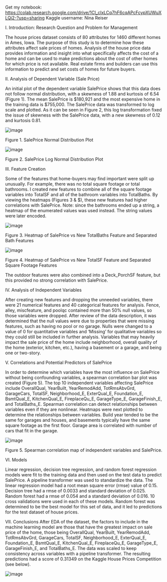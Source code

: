 Get my notebook: https://colab.research.google.com/drive/1Cl_clxLCq7hF6cqAPcFcypXUWuXLQj2-?usp=sharing
Kaggle username: Nina Reiser


I.	Introduction: Research Question and Problem for Management

The house prices dataset consists of 80 attributes for 1460 different homes in Ames, Iowa. The purpose of this study is to determine how these attributes affect sale prices of homes. Analysis of the house price data provides information and insight into what specifically affects the cost of a home and can be used to make predictions about the cost of other homes for which price is not available. Real estate firms and builders can use this information to predict and set costs of homes for future buyers.  


II.	Analysis of Dependent Variable (Sale Price)

An initial plot of the dependent variable SalePrice shows that this data does not follow normal distribution, with a skewness of 1.88 and kurtosis of 6.54 (Figure 1). The mean SalePrice is $180,921 and the most expensive home in the training data is $755,000. The SalePrice data was transformed to log scale and plotted. As it can be seen in Figure 2, this log transformation fixed the issue of skewness with the SalePrice data, with a new skewness of 0.12 and kurtosis 0.81. 
                       
![image](https://user-images.githubusercontent.com/97359451/149686692-b8764eee-1309-4d73-8603-bc2ed09d3acb.png)

Figure 1. SalePrice Normal Distribution Plot		      

            
![image](https://user-images.githubusercontent.com/97359451/149686774-2a3cf6f7-f34a-4777-9ec6-ee66488e4fb3.png)

Figure 2. SalePrice Log Normal Distribution Plot


III. Feature Creation

Some of the features that home-buyers may find important were split up unusually. For example, there was no total square footage or total bathrooms. I created new features to combine all of the square footage variables into TotalSF and all of the bathroom variables into TotalBaths. By viewing the heatmaps (Figures 3 & $), these new features had higher correlations with SalePrice. Note: since the bathrooms ended up a string, a heatmap of the enumerated values was used instead. The string values were later encoded.

![image](https://user-images.githubusercontent.com/97359451/149687290-4d16fa10-eb6a-4040-bb57-098643e5664a.png)

Figure 3. Heatmap of SalePrice vs New TotalBaths Feature and Separated Bath Features

![image](https://user-images.githubusercontent.com/97359451/149687314-b3cec591-0306-42f2-b5a7-614c6c688d29.png)

Figure 4. Heatmap of SalePrice vs New TotalSF Feature and Separated Square Footage Features

The outdoor features were also combined into a Deck_PorchSF feature, but this provided no strong correlation with SalePrice.


IV.	Analysis of Independent Variables 

After creating new features and dropping the unneeded variables, there were 21 numerical features and 40 categorical features for analysis. Fence, alley, miscfeature, and poolqc contained more than 50% null values, so those variables were dropped. After review of the data description, it was determined that the null values were due to properties that were missing features, such as having no pool or no garage. Nulls were changed to a value of 0 for quantitative variables and ‘Missing’ for qualitative variables so they could still be included in further analysis. Variables that may heavily impact the sale price of the home include neighborhood, overall quality of the home (exterior, kitchen, etc.), having a basement or a garage, and being one or two-story. 


V.	Correlations and Potential Predictors of SalePrice

In order to determine which variables have the most influence on SalePrice without being confounding variables, a spearman correlation bar plot was created (Figure 5). The top 10 independent variables affecting SalePrice include OverallQual, YearBuilt, YearRemodAdd, TotRmsAbvGrd, GarageCars, TotalSF, Neighborhood_E, ExterQual_E, Foundation_E, BsmtQual_E, KitchenQual_E, FireplaceQu_E, GarageType_E, GarageFinish_E, and TotalBaths_E. Spearman correlation can detect relationships between variables even if they are nonlinear. Heatmaps were next plotted to determine the relationships between variables. Build year tended to be the same for garages and houses, and basements typically have the same square footage as the first floor. Garage area is correlated with number of cars that fit in the garage. 

![image](https://user-images.githubusercontent.com/97359451/149687764-782bf282-7ec6-4ddf-aec3-0f5c46a6f30d.png)

Figure 5. Spearman correlation map of independent variables and SalePrice.


VI. Models

Linear regression, decision tree regression, and random forest regression models were fit to the training data and then used on the test data to predict SalePrice. A pipeline transformer was used to standardize the data. The linear regression model had a root mean square error (rmse) value of 0.15. Decision tree had a rmse of 0.0033 and standard deviation of 0.025. Random forest had a rmse of 0.054 and a standard deviation of 0.016. 10 cross validations were used in each of these models. Random forest was determined to be the best model for this set of data, and it led to predictions for the test dataset of house prices.


VII.	Conclusions
After EDA of the dataset, the factors to include in the machine learning model are those that have the greatest impact on sale 
price of the home, those being OverallQual, YearBuilt, YearRemodAdd, TotRmsAbvGrd, GarageCars, TotalSF, Neighborhood_E, ExterQual_E, Foundation_E, BsmtQual_E, KitchenQual_E, FireplaceQu_E, GarageType_E, GarageFinish_E, and TotalBaths_E. The data was scaled to keep consistency across variables with a pipeline transformer. The resulting predictions had a score of 0.31349 on the Kaggle House Prices Competition (see below). 

![image](https://user-images.githubusercontent.com/97359451/149688550-156d2414-d562-4cdc-8fca-51af83dbea97.png)


